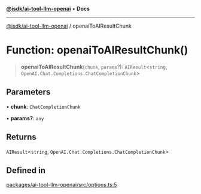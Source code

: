 [**@isdk/ai-tool-llm-openai**](../README.md) • **Docs**

***

[@isdk/ai-tool-llm-openai](../globals.md) / openaiToAIResultChunk

# Function: openaiToAIResultChunk()

> **openaiToAIResultChunk**(`chunk`, `params`?): `AIResult`\<`string`, `OpenAI.Chat.Completions.ChatCompletionChunk`\>

## Parameters

• **chunk**: `ChatCompletionChunk`

• **params?**: `any`

## Returns

`AIResult`\<`string`, `OpenAI.Chat.Completions.ChatCompletionChunk`\>

## Defined in

[packages/ai-tool-llm-openai/src/options.ts:5](https://github.com/isdk/ai-tool-llm-openai.js/blob/6476433f6e47f6d6bd16f721dd11e956fb446bba/src/options.ts#L5)
